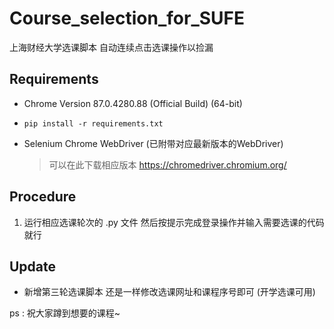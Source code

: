 # Course_selection_for_SUFE
上海财经大学选课脚本 自动连续点击选课操作以捡漏

## Requirements

- Chrome Version 87.0.4280.88 (Official Build) (64-bit) 

- ```
  pip install -r requirements.txt
  ```

- Selenium Chrome WebDriver (已附带对应最新版本的WebDriver)

  > 可以在此下载相应版本 https://chromedriver.chromium.org/

## Procedure

1. 运行相应选课轮次的 .py 文件 然后按提示完成登录操作并输入需要选课的代码就行

## Update 

- 新增第三轮选课脚本 还是一样修改选课网址和课程序号即可 (开学选课可用)

ps : 祝大家蹲到想要的课程~

